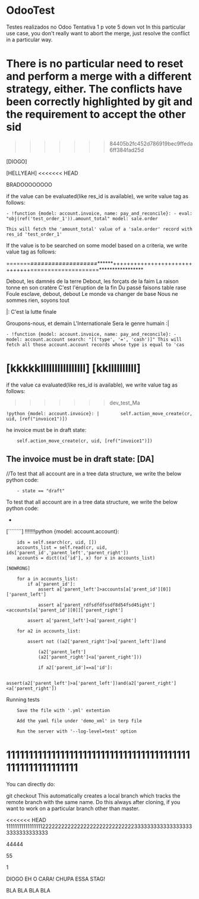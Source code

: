 # OdooTest
Testes realizados no Odoo
Tentativa 1
p vote
5
down vot
In this particular use case, you don't really want to abort the merge, just resolve the conflict in a particular way.

There is no particular need to reset and perform a merge with a different strategy, either. The conflicts have been correctly highlighted by git and the requirement to accept the other sid
=======

	

>>>>>>> 84405b2fc452d786919bec9ffeda6ff384fad25d

[DIOGO]

[HELLYEAH]
<<<<<<< HEAD


BRADOOOOOOOO





if the value can be evaluated(like res_id is available), we write value tag as follows:

    - !function {model: account.invoice, name: pay_and_reconcile}: - eval: "obj(ref('test_order_1')).amount_total" model: sale.order

    This will fetch the 'amount_total' value of a 'sale.order' record with res_id 'test_order_1'

If the value is to be searched on some model based on a criteria, we write value tag as follows:



=======*************===================*******************++++++++++++++++++++++++++++++====================*****************

Debout, les damnés de la terre
Debout, les forçats de la faim
La raison tonne en son cratère
C'est l'éruption de la fin
Du passé faisons table rase
Foule esclave, debout, debout
Le monde va changer de base
Nous ne sommes rien, soyons tout

 |: C'est la lutte finale

  Groupons-nous, et demain
  L'Internationale
  Sera le genre humain :|






    - !function {model: account.invoice, name: pay_and_reconcile}: - model: account.account search: "[('type', '=', 'cash')]" This will fetch all those account.account records whose type is equal to 'cas

[kkkkkllllllllllllllll]
[kkllllllllll]
=======
if the value ca evaluated(like res_id is available), we write value tag as follows:
>>>>>>> dev_test_Ma

    !python {model: account.invoice}: |        self.action_move_create(cr, uid, [ref("invoice1")])
he invoice must be in draft state:

        self.action_move_create(cr, uid, [ref("invoice1")])

The invoice must be in draft state:
[DA]
-

//To test that all account are in a tree data structure, we write the below python code:

        - state == "draft"

To test that all account are in a tree data structure, we write the below python code:

-
[´´´´´´´´]
    !!!!!!!python {model: account.account}:

        ids = self.search(cr, uid, [])
        accounts_list = self.read(cr, uid, ids['parent_id','parent_left','parent_right'])
        accounts = dict((x['id'], x) for x in accounts_list)

    [NOWRONG]

        for a in accounts_list:
            if a['parent_id']:
                assert a['parent_left']>accounts[a['prent_id'][0]]['parent_left']

                assert a['parent_rdfsdfdfssdf8d54fsd45ight']<accounts[a['parent_id'][0]]['parent_right']

            assert a['parent_left']<a['parent_right']

        for a2 in accounts_list:

            assert not ((a2['parent_right']>a['parent_left'])and

                (a2['parent_left']
                (a2['parent_right']<a['parent_right']))

                if a2['parent_id']==a['id']:

                    assert(a2['parent_left']>a['parent_left'])and(a2['parent_right']<a['parent_right'])

Running tests

        Save the file with '.yml' extention

        Add the yaml file under 'demo_xml' in terp file

        Run the server with '--log-level=test' option

111111111111111111111111111111111111111111111111111111111
=======
You can directly do:

git checkout <original-remote-branch-name>
This automatically creates a local branch which tracks the remote branch with the same name. Do this always after cloning, if you want to work on a particular branch other than master.

<<<<<<< HEAD
11111111111111111222222222222222222222222222223333333333333333333333333333333

44444

55

1


DIOGO EH O CARA! CHUPA ESSA STAG!



BLA BLA BLA BLA
